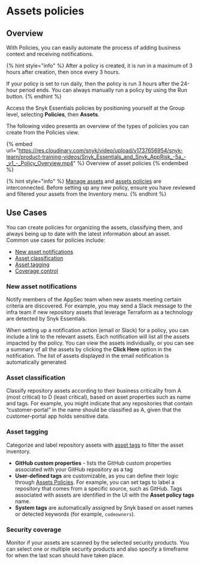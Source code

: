 # Assets policies

## Overview

With Policies, you can easily automate the process of adding business context and receiving notifications.&#x20;

{% hint style="info" %}
After a policy is created, it is run in a maximum of 3 hours after creation, then once every 3 hours.&#x20;

If your policy is set to run daily, then the policy is run 3 hours after the 24-hour period ends. You can always manually run a policy by using the Run button.
{% endhint %}

Access the Snyk Essentials policies by positioning yourself at the Group level, selecting **Policies**, then **Assets**.

The following video presents an overview of the types of policies you can create from the Policies view.

{% embed url="https://res.cloudinary.com/snyk/video/upload/v1737656954/snyk-learn/product-training-videos/Snyk_Essentials_and_Snyk_AppRisk_-5a_-_v1_-_Policy_Overview.mp4" %}
Overview of asset policies
{% endembed %}

{% hint style="info" %}
[Manage assets](../../../manage-assets/overview.md) and [assets policies](./) are interconnected. Before setting up any new policy, ensure you have reviewed and filtered your assets from the Inventory menu.
{% endhint %}

## Use Cases

You can create policies for organizing the assets, classifying them, and always being up to date with the latest information about an asset.\
Common use cases for policies include:

* [New asset notifications](use-cases-for-policies/notification-policy.md)
* [Asset classification](use-cases-for-policies/classification-policy.md)
* [Asset tagging](use-cases-for-policies/tagging-policy.md)
* [Coverage control](use-cases-for-policies/coverage-control-policy.md)

### New asset notifications

&#x20;Notify members of the AppSec team when new assets meeting certain criteria are discovered. For example, you may send a Slack message to the infra team if new repository assets that leverage Terraform as a technology are detected by Snyk Essentials.

When setting up a notification action (email or Slack) for a policy, you can include a link to the relevant assets. Each notification will list all the assets impacted by the policy. You can view the assets individually, or you can see a summary of all the assets by clicking the **Click Here** option in the notification. The list of assets displayed in the email notification is automatically generated.

### Asset classification

Classify repository assets according to their business criticality from A (most critical) to D (least critical), based on asset properties such as name and tags. For example, you might indicate that any repositories that contain “customer-portal” in the name should be classified as A, given that the customer-portal app holds sensitive data.

### Asset tagging

Categorize and label repository assets with [asset tags](../../../manage-assets/assets-inventory-components.md#tags) to filter the asset inventory.&#x20;

* **GitHub custom properties** - lists the GitHub custom properties associated with your GitHub repository as a tag
* **User-defined tags** are customizable, as you can define their logic through [Assets Policies](./). For example, you can set tags to label a repository that comes from a specific source, such as GitHub. Tags associated with assets are identified in the UI with the **Asset policy tags** name.
* **System tags** are automatically assigned by Snyk based on asset names or detected keywords (for example, `codeowners`).

### Security coverage

Monitor if your assets are scanned by the selected security products. You can select one or multiple security products and also specify a timeframe for when the last scan should have taken place.
